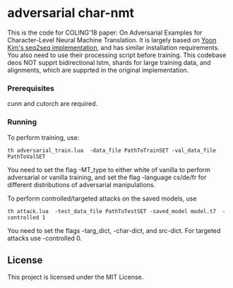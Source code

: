# adversarial char-nmt

This is the code for COLING'18 paper: On Adversarial Examples for Character-Level Neural Machine Translation. It is largely based on [Yoon Kim's seq2seq implementation](https://github.com/jebivid/seq2seq-attn), and has similar installation requirements. You also need to use their processing script before training. This codebase deos NOT supprt bidirectional lstm, shards for large training data, and alignments, which are supprted in the original implementation. 

### Prerequisites

cunn and cutorch are required.
 
### Running

To perform training, use: 

```
th adversarial_train.lua  -data_file PathToTrainSET -val_data_file PathToValSET 
```
You need to set the flag -MT_type to either white of vanilla to perform adversarial or vanilla training, and set the flag -language cs/de/fr for different distributions of adversarial manipulations.

To perform controlled/targeted attacks on the saved models, use

```
th attack.lua  -test_data_file PathToTestSET -saved_model model.t7  -controlled 1 
```
You need to set the flags -targ_dict, -char-dict, and src-dict. For targeted attacks use -controlled 0.

## License

This project is licensed under the MIT License.
